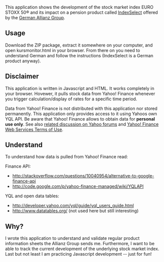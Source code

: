 This application shows the development of the stock market index EURO STOXX 50&reg; and its impact on a pension product called [IndexSelect](https://www.allianz.de/produkte/altersvorsorge/vorsorgekonzepte/vorsorgeIndexselect.html) offered by the [German Allianz Group](https://www.allianz.de).

Usage
--------------

Download the ZIP package, extract it somewhere on your computer, and open kursmonitor.html in your browser. From there on you need to understand German and follow the instructions (IndexSelect is a German product anyway).


Disclaimer
--------------

This application is written in Javascript and HTML. It works completely in your browser. Hovewer, it pulls stock data from Yahoo! Finance whenever you trigger calculation/display of rates for a specific time period.

Data from Yahoo! Finance is not distributed with this application nor stored permanently. This application only provides access to it using Yahoos own YQL API. Be aware that Yahoo! Finance allows to obtain data for **personal use only**. See also [related discussion on Yahoo forums](http://developer.yahoo.com/forum/General-Discussion-at-YDN/Using-Yahoo-Finance-API-Not-RSS-/1250246255000-0b82f8f0-7f48-3af2-8fe2-e73a138cbfaa) and [Yahoo! Finance Web Services Terms of Use](http://finance.yahoo.com/badges/tos).


Understand
--------------

To understand how data is pulled from Yahoo! Finance read:

Finance API:
- http://stackoverflow.com/questions/10040954/alternative-to-google-finance-api
- http://code.google.com/p/yahoo-finance-managed/wiki/YQLAPI

YQL and open data tables:
- http://developer.yahoo.com/yql/guide/yql_users_guide.html
- http://www.datatables.org/ (not used here but still interesting)


Why?
--------------

I wrote this application to understand and validate regular product information sheets the Allianz Group sends me. Furthermore, I want to be able to track the current development of the underlying stock market index. Last but not least I am practicing Javascript development -- just for fun!
